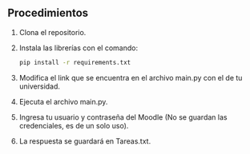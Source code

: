## Procedimientos

1. Clona el repositorio.
2. Instala las librerías con el comando:

   ```bash
   pip install -r requirements.txt
   ```

3. Modifica el link que se encuentra en el archivo main.py con el de tu universidad.
4. Ejecuta el archivo main.py.
5. Ingresa tu usuario y contraseña del Moodle (No se guardan las credenciales, es de un solo uso).
6. La respuesta se guardará en Tareas.txt.